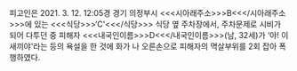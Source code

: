 피고인은 2021. 3. 12. 12:05경 경기 의정부시 <<<시아래주소>>>B<<</시아래주소>>>에 있는 <<<식당>>>‘C'<<</식당>>> 식당 옆 주차장에서, 주차문제로 시비가 되어 다투던 중 피해자 <<<내국인이름>>>D<<</내국인이름>>>(남, 32세)가 ‘야! 이 새끼야'라는 등의 욕설을 한 것에 화가 나 오른손으로 피해자의 멱살부위를 2회 잡아 폭행하였다.